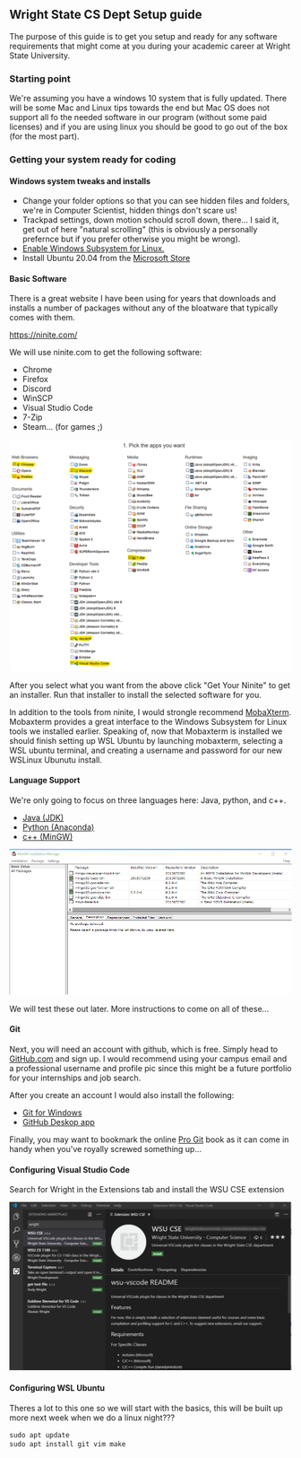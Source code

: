 ## Wright State CS Dept Setup guide

The purpose of this guide is to get you setup and ready for any software 
requirements that might come at you during your academic career at Wright 
State University.

### Starting point
We're assuming you have a windows 10 system that is fully updated.  There 
will be some Mac and Linux tips towards the end but Mac OS does not support
all fo the needed software in our program (without some paid licenses) and if
you are using linux you should be good to go out of the box (for the most part).

### Getting your system ready for coding

#### Windows system tweaks and installs
* Change your folder options so that you can see hidden files and folders, 
  we're in Computer Scientist, hidden things don't scare us!
* Trackpad settings, down motion schould scroll down, there... I said it, get out
  of here "natural scrolling" (this is obviously a personally prefernce but if you 
  prefer otherwise you might be wrong).
* [Enable Windows Subsystem for Linux.](https://docs.microsoft.com/en-us/windows/wsl/install-win10)
* Install Ubuntu 20.04 from the [Microsoft Store](https://aka.ms/wslstore)

#### Basic Software
There is a great website I have been using for years that downloads and installs
a number of packages without any of the bloatware that typically comes with them.

https://ninite.com/

We will use ninite.com to get the following software:
* Chrome
* Firefox
* Discord
* WinSCP
* Visual Studio Code
* 7-Zip
* Steam... (for games ;)

![ninite](images/ninite-lite.png)

After you select what you want from the above click "Get Your Ninite" to get 
an installer.  Run that installer to install the selected software for you.

In addition to the tools from ninite, I would strongle recommend [MobaXterm](https://mobaxterm.mobatek.net/download.html).
Mobaxterm provides a great interface to the Windows Subsystem for Linux tools
we installed earlier.  Speaking of, now that Mobaxterm is installed we should 
finish setting up WSL Ubuntu by launching mobaxterm, selecting a WSL ubuntu
terminal, and creating a username and password for our new WSLinux Ubunutu 
install.

#### Language Support
We're only going to focus on three languages here: Java, python, and c++.

* [Java (JDK)](https://adoptopenjdk.net/?variant=openjdk14&jvmVariant=hotspot)
* [Python (Anaconda)](https://repo.anaconda.com/archive/Anaconda3-2020.07-Windows-x86_64.exe)
* [c++ (MinGW)](https://osdn.net/projects/mingw/releases/p15522)

![mingw](images/mingw.png)

We will test these out later.  More instructions to come on all of these...

#### Git
Next, you will need an account with github, which is free.  Simply head to 
[GitHub.com](https://github.com/) and sign up.  I would recommend using your 
campus email and a professional username and profile pic since this might be a
future portfolio for your internships and job search.

After you create an account I would also install the following:
* [Git for Windows](https://git-scm.com/download/win)
* [GitHub Deskop app](https://desktop.github.com/)

Finally, you may want to bookmark the online [Pro Git](https://git-scm.com/book/en/v2) 
book as it can come in handy when you've royally screwed something up...

#### Configuring Visual Studio Code
Search for Wright in the Extensions tab and install the WSU CSE extension

![vscode image](images/vscode.png)

#### Configuring WSL Ubuntu
Theres a lot to this one so we will start with the basics, this will be built up more 
next week when we do a linux night???
```
sudo apt update
sudo apt install git vim make
```
